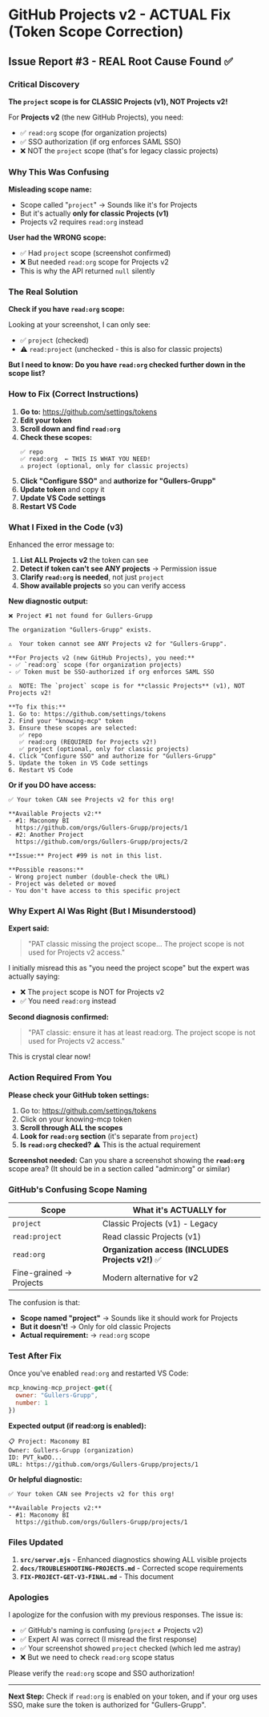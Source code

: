 # GitHub Projects v2 - ACTUAL Fix (Token Scope Correction)

## Issue Report #3 - REAL Root Cause Found ✅

### Critical Discovery

**The `project` scope is for CLASSIC Projects (v1), NOT Projects v2!**

For **Projects v2** (the new GitHub Projects), you need:
- ✅ `read:org` scope (for organization projects)
- ✅ SSO authorization (if org enforces SAML SSO)
- ❌ NOT the `project` scope (that's for legacy classic projects)

### Why This Was Confusing

**Misleading scope name:**
- Scope called "`project`" → Sounds like it's for Projects
- But it's actually **only for classic Projects (v1)**
- Projects v2 requires `read:org` instead

**User had the WRONG scope:**
- ✅ Had `project` scope (screenshot confirmed)
- ❌ But needed `read:org` scope for Projects v2
- This is why the API returned `null` silently

### The Real Solution

**Check if you have `read:org` scope:**

Looking at your screenshot, I can only see:
- ✅ `project` (checked)
- ⚠️ `read:project` (unchecked - this is also for classic projects)

**But I need to know: Do you have `read:org` checked further down in the scope list?**

### How to Fix (Correct Instructions)

1. **Go to:** https://github.com/settings/tokens
2. **Edit your token**
3. **Scroll down and find `read:org`**
4. **Check these scopes:**
   ```
   ✅ repo
   ✅ read:org  ← THIS IS WHAT YOU NEED!
   ⚠️ project (optional, only for classic projects)
   ```
5. **Click "Configure SSO"** and **authorize for "Gullers-Grupp"**
6. **Update token** and copy it
7. **Update VS Code settings**
8. **Restart VS Code**

### What I Fixed in the Code (v3)

Enhanced the error message to:
1. **List ALL Projects v2** the token can see
2. **Detect if token can't see ANY projects** → Permission issue
3. **Clarify `read:org` is needed**, not just `project`
4. **Show available projects** so you can verify access

**New diagnostic output:**
```
❌ Project #1 not found for Gullers-Grupp

The organization "Gullers-Grupp" exists.

⚠️  Your token cannot see ANY Projects v2 for "Gullers-Grupp".

**For Projects v2 (new GitHub Projects), you need:**
- ✅ `read:org` scope (for organization projects)
- ✅ Token must be SSO-authorized if org enforces SAML SSO

⚠️  NOTE: The `project` scope is for **classic Projects** (v1), NOT Projects v2!

**To fix this:**
1. Go to: https://github.com/settings/tokens
2. Find your "knowing-mcp" token
3. Ensure these scopes are selected:
   ✅ repo
   ✅ read:org (REQUIRED for Projects v2!)
   ✅ project (optional, only for classic projects)
4. Click "Configure SSO" and authorize for "Gullers-Grupp"
5. Update the token in VS Code settings
6. Restart VS Code
```

**Or if you DO have access:**
```
✅ Your token CAN see Projects v2 for this org!

**Available Projects v2:**
- #1: Maconomy BI
  https://github.com/orgs/Gullers-Grupp/projects/1
- #2: Another Project
  https://github.com/orgs/Gullers-Grupp/projects/2

**Issue:** Project #99 is not in this list.

**Possible reasons:**
- Wrong project number (double-check the URL)
- Project was deleted or moved
- You don't have access to this specific project
```

### Why Expert AI Was Right (But I Misunderstood)

**Expert said:**
> "PAT classic missing the project scope... The project scope is not used for Projects v2 access."

I initially misread this as "you need the project scope" but the expert was actually saying:
- ❌ The `project` scope is NOT for Projects v2
- ✅ You need `read:org` instead

**Second diagnosis confirmed:**
> "PAT classic: ensure it has at least read:org. The project scope is not used for Projects v2 access."

This is crystal clear now!

### Action Required From You

**Please check your GitHub token settings:**

1. Go to: https://github.com/settings/tokens
2. Click on your knowing-mcp token
3. **Scroll through ALL the scopes**
4. **Look for `read:org` section** (it's separate from `project`)
5. **Is `read:org` checked?** ⚠️ This is the actual requirement

**Screenshot needed:**
Can you share a screenshot showing the **`read:org`** scope area? 
(It should be in a section called "admin:org" or similar)

### GitHub's Confusing Scope Naming

| Scope | What it's ACTUALLY for |
|-------|------------------------|
| `project` | Classic Projects (v1) - Legacy |
| `read:project` | Read classic Projects (v1) |
| `read:org` | **Organization access (INCLUDES Projects v2!)** ✅ |
| Fine-grained → Projects | Modern alternative for v2 |

The confusion is that:
- **Scope named "project"** → Sounds like it should work for Projects
- **But it doesn't!** → Only for old classic Projects
- **Actual requirement:** → `read:org` scope

### Test After Fix

Once you've enabled `read:org` and restarted VS Code:

```javascript
mcp_knowing-mcp_project-get({
  owner: "Gullers-Grupp",
  number: 1
})
```

**Expected output (if read:org is enabled):**
```
📋 Project: Maconomy BI
Owner: Gullers-Grupp (organization)
ID: PVT_kwDO...
URL: https://github.com/orgs/Gullers-Grupp/projects/1
```

**Or helpful diagnostic:**
```
✅ Your token CAN see Projects v2 for this org!

**Available Projects v2:**
- #1: Maconomy BI
  https://github.com/orgs/Gullers-Grupp/projects/1
```

### Files Updated

1. **`src/server.mjs`** - Enhanced diagnostics showing ALL visible projects
2. **`docs/TROUBLESHOOTING-PROJECTS.md`** - Corrected scope requirements
3. **`FIX-PROJECT-GET-V3-FINAL.md`** - This document

### Apologies

I apologize for the confusion with my previous responses. The issue is:
- ✅ GitHub's naming is confusing (`project` ≠ Projects v2)
- ✅ Expert AI was correct (I misread the first response)
- ✅ Your screenshot showed `project` checked (which led me astray)
- ❌ But we need to check `read:org` scope status

Please verify the `read:org` scope and SSO authorization!

---

**Next Step:** Check if `read:org` is enabled on your token, and if your org uses SSO, make sure the token is authorized for "Gullers-Grupp".
